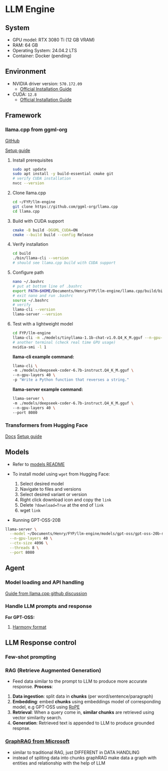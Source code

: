 # LLM Engine
## System
- GPU model: RTX 3080 Ti (12 GB VRAM)
- RAM: 64 GB 
- Operating System: 24.04.2 LTS
- Container: Docker (pending)

## Environment
- NVIDIA driver version: `570.172.09`
    - [Official Installation Guide][1]
- CUDA: `12.8`
    - [Official Installation Guide][2]

## Framework

### llama.cpp from ggml-org
[GitHub][3]

[Setup guide][4]

1. Install prerequisites 
    ```bash
    sudo apt update
    sudo apt install -y build-essential cmake git
    # verify CUDA installation
    nvcc --version
    ```
2. Clone llama.cpp
    ```bash
    cd ~/FYP/llm-engine
    git clone https://github.com/ggml-org/llama.cpp
    cd llama.cpp
    ```
3. Build with CUDA support
    ```bash
    cmake -B build -DGGML_CUDA=ON
    cmake --build build --config Release
    ```
4. Verify installation
    ```bash
    cd build
    ./bin/llama-cli --version
    # should see llama.cpp build with CUDA support
    ```
5. Configure path
    ```bash
    nano ~/.bashrc
    # put at bottom line of .bashrc
    export PATH=$HOME/Documents/Henry/FYP/llm-engine/llama.cpp/build/bin:$PATH
    # exit nano and run .bashrc
    source ~/.bashrc
    # verify 
    llama-cli --version
    llama-server --version
    ```
6. Test with a lightweight model
    ```bash
    cd FYP/llm-engine
    llama-cli -m ./models/tinyllama-1.1b-chat-v1.0.Q4_K_M.gguf --n-gpu-layers 20 -p "Hello"
    # another terminal (check real time GPU usage)
    nvidia-smi -l 1
    ```

    **llama-cli example command:**
    ```bash
    llama-cli \
    -m ./models/deepseek-coder-6.7b-instruct.Q4_K_M.gguf \
    --n-gpu-layers 40 \
    -p "Write a Python function that reverses a string."
    ```
    **llama-server example command:**
    ```bash
    llama-server \
    -m ./models/deepseek-coder-6.7b-instruct.Q4_K_M.gguf \
    --n-gpu-layers 40 \
    --port 8080
    ```

### Transformers from Hugging Face
[Docs](https://huggingface.co/docs/transformers/en/index)
[Setup guide](https://huggingface.co/docs/transformers/en/installation?virtual=uv&install=uv)

## Models
- Refer to [models README](models/README.md)
- To install model using `wget` from Hugging Face:
    1. Select desired model
    2. Navigate to files and versions
    3. Select desired variant or version
    4. Right click download icon and copy the `link`
    5. Delete `?download=True` at the end of `link`
    6. wget `link` 

- Running GPT-OSS-20B
```bash
llama-server \
  --model ~/Documents/Henry/FYP/llm-engine/models/gpt-oss/gpt-oss-20b-mxfp4.gguf \
  --n-gpu-layers 40 \
  --ctx-size 4096 \
  --threads 8 \
  --port 8080

```

## Agent 
### Model loading and API handling
[Guide from llama.cpp github discussion][5]
### Handle LLM prompts and response
**For GPT-OSS:**
1. [Harmony format][6]

## LLM Response control
### Few-shot prompting 
### RAG (Retrieve Augmented Generation)
- Feed data similar to the prompt to LLM to produce more accurate response. 
**Process**:
1. **Data ingestion**: split data in **chunks** (per word/sentence/paragraph)
2. **Embedding**: embed **chunks** using embeddings model of corresponding model, e.g GPT-OSS using [RoPE][7]
3. **Retrieval**: When a query come in, **similar chunks** are retrieved using vector similarity search.
4. **Generation**: Retrieved text is appended to LLM to produce grounded respnse.

### [GraphRAG from Microsoft][8]
- similar to traditional RAG, just DIFFERENT in DATA HANDLING
- instead of spliting data into chunks graphRAG make data a graph with entities and relationship with the help of LLM


[1]: https://docs.nvidia.com/datacenter/tesla/driver-installation-guide/index.html#ubuntu-installation "NVIDIA driver installation guide"

[2]: https://docs.nvidia.com/cuda/cuda-installation-guide-linux/index.html "CUDA installation guide"

[3]: https://github.com/ggml-org/llama.cpp "llama.cpp GitHub"

[4]: https://github.com/ggml-org/llama.cpp/blob/master/docs/build.md "llama.cpp local build guide"

[5]: https://github.com/ggml-org/llama.cpp/discussions/15396 "gpt-oss on llama.cpp guide"

[6]: https://cookbook.openai.com/articles/openai-harmony "OpenAI harmony format desc"

[7]: https://arxiv.org/abs/2104.09864 "RoPE"

[8]: https://microsoft.github.io/graphrag/ "GraphRAG official link"